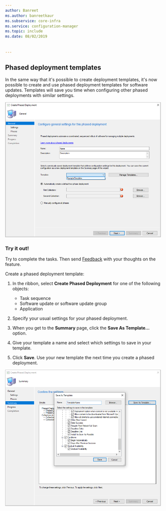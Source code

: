 ```yaml
---
author: Banreet
ms.author: banreetkaur
ms.subservice: core-infra
ms.service: configuration-manager
ms.topic: include
ms.date: 08/02/2019


---
```


## Phased deployment templates
<!--4961086-->
In the same way that it's possible to create deployment templates, it's now possible to create and use phased deployment templates for software updates. Templates will save you time when configuring other phased deployments with similar settings.

![Use a template for phased deployments](../../media/4961086-phased-deployment-use-template.png)

### Try it out!

Try to complete the tasks. Then send [Feedback](../../../../understand/product-feedback.md) with your thoughts on the feature.

Create a phased deployment template:

1. In the ribbon, select **Create Phased Deployment** for one of the following objects:

   - Task sequence
   - Software update or software update group
   - Application

1. Specify your usual settings for your phased deployment.
1. When you get to the **Summary** page, click the **Save As Template...** option.
1. Give your template a name and select which settings to save in your template.
1. Click **Save**. Use your new template the next time you create a phased deployment.

![Save a template for phased deployments](../../media/4961086-phased-deployment-save-template.png)
